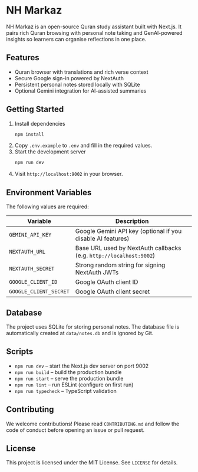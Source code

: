 # NH Markaz

NH Markaz is an open-source Quran study assistant built with Next.js. It pairs rich Quran browsing with personal note taking and GenAI-powered insights so learners can organise reflections in one place.

## Features
- Quran browser with translations and rich verse context
- Secure Google sign-in powered by NextAuth
- Persistent personal notes stored locally with SQLite
- Optional Gemini integration for AI-assisted summaries

## Getting Started
1. Install dependencies
   ```bash
   npm install
   ```
2. Copy `.env.example` to `.env` and fill in the required values.
3. Start the development server
   ```bash
   npm run dev
   ```
4. Visit `http://localhost:9002` in your browser.

## Environment Variables
The following values are required:

| Variable | Description |
| --- | --- |
| `GEMINI_API_KEY` | Google Gemini API key (optional if you disable AI features) |
| `NEXTAUTH_URL` | Base URL used by NextAuth callbacks (e.g. `http://localhost:9002`) |
| `NEXTAUTH_SECRET` | Strong random string for signing NextAuth JWTs |
| `GOOGLE_CLIENT_ID` | Google OAuth client ID |
| `GOOGLE_CLIENT_SECRET` | Google OAuth client secret |

## Database
The project uses SQLite for storing personal notes. The database file is automatically created at `data/notes.db` and is ignored by Git.

## Scripts
- `npm run dev` – start the Next.js dev server on port 9002
- `npm run build` – build the production bundle
- `npm run start` – serve the production bundle
- `npm run lint` – run ESLint (configure on first run)
- `npm run typecheck` – TypeScript validation

## Contributing
We welcome contributions! Please read `CONTRIBUTING.md` and follow the code of conduct before opening an issue or pull request.

## License
This project is licensed under the MIT License. See `LICENSE` for details.
